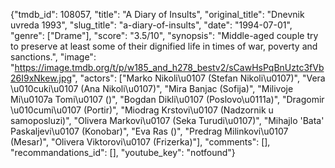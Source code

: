 {"tmdb_id": 108057, "title": "A Diary of Insults", "original_title": "Dnevnik uvreda 1993", "slug_title": "a-diary-of-insults", "date": "1994-07-01", "genre": ["Drame"], "score": "3.5/10", "synopsis": "Middle-aged couple try to preserve at least some of their dignified life in times of war, poverty and sanctions.", "image": "https://image.tmdb.org/t/p/w185_and_h278_bestv2/sCawHsPqBnUztc3fVb26I9xNkew.jpg", "actors": ["Marko Nikoli\u0107 (Stefan Nikoli\u0107)", "Vera \u010cuki\u0107 (Ana Nikoli\u0107)", "Mira Banjac (Sofija)", "Milivoje Mi\u0107a Tomi\u0107 ()", "Bogdan Dikli\u0107 (Poslovo\u0111a)", "Dragomir \u010cumi\u0107 (Portir)", "Miodrag Krstovi\u0107 (Nadzornik u samoposluzi)", "Olivera Markovi\u0107 (Seka Turudi\u0107)", "Mihajlo 'Bata' Paskaljevi\u0107 (Konobar)", "Eva Ras ()", "Predrag Milinkovi\u0107 (Mesar)", "Olivera Viktorovi\u0107 (Frizerka)"], "comments": [], "recommandations_id": [], "youtube_key": "notfound"}